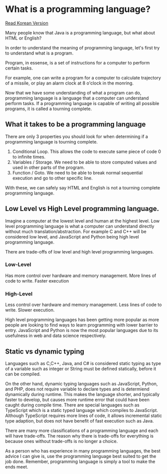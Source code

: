 # What is a programming language?

[Read Korean Version](./2022-06-09-programming-language-kr.md)

Many people know that Java is a programming language, but what about HTML or English?

In order to understand the meaning of programming language, let's first try to understand what is a program.

Program, in essense, is a set of instructions for a computer to perform certain tasks.

For example, one can write a program for a computer to calculate trajectory of a missile, or play an alarm clock at 8 o'clock in the monring.

Now that we have some understanding of what a program can do, programming language is a language that a computer can understand perform tasks. If a programming language is capable of writing all possible programs, it is called a tourning complete.

## What it takes to be a programming language

There are only 3 properties you should look for when determining if a programming language is tourning complete.

1. Conditional Loop. This allows the code to execute same piece of code 0 to infinite times.
2. Variables / Storage. We need to be able to store computed values and used in other parts of the program.
3. Function / Goto. We need to be able to break normal sequential execution and go to other specific line.

With these, we can safely say HTML and English is not a tourning complete programming language.

## Low Level vs High Level programming language.

Imagine a computer at the lowest level and human at the highest level. Low level programming language is what a computer can understand directly without much translation/abstraction. For example C and C++ will be considered low level, and JavaScript and Python being high level programming language.

There are trade-offs of low level and high level programming languages.

### Low-Level

Has more control over hardware and memory management.
More lines of code to write.
Faster execution

### High-Level

Less control over hardware and memory management.
Less lines of code to write.
Slower execution.

High level programming languages has been getting more popular as more people are looking to find ways to learn programming with lower barrier to entry.
JavaScript and Python is now the most popular languages due to its usefulness in web and data science respectively.

## Static vs dynamic typing

Languages such as C,C++, Java, and C# is considered static typing as type of a variable such as integer or String must be defined statically, before it can be compiled.

On the other hand, dynamic typing languages such as JavaScript, Python, and PHP, does not require variable to declare types and is determiend dynamically during runtime. This makes the language shorter, and typically faster to develop, but causes more runtime error that could have been caught during compile time. There are special languages such as TypeScript which is a static typed language which compiles to JavaScript. Although TypeScript requires more lines of code, it allows incremental static type adaption, but does not have benefit of fast execution such as Java.

There are many more classifications of a programming language and each will have trade-offs. The reason why there is trade-offs for everything is because ones without trade-offs is no longer a choice.

As a person who has experience in many programming languages, the best advice I can give is, use the programming language best suited to get the job done. Remember, programming language is simply a tool to make the ends meet.

